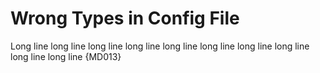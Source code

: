 # Wrong Types in Config File

Long line long line long line long line long line long line long line long line long line long line {MD013}

<!-- markdownlint-configure-file {
  "first-heading-h1": {
    "level": "1"
  },
  "heading-style": {
    "style": 0
  },
  "ul-style": {
    "style": 0
  },
  "ul-indent": {
    "indent": "2",
    "start_indented": 0
  },
  "no-trailing-spaces": {
    "br_spaces": "2",
    "list_item_empty_lines": 0,
    "strict": 0
  },
  "no-hard-tabs": {
    "code_blocks": 1
  },
  "no-multiple-blanks": {
    "maximum": "1"
  },
  "line-length": {
    "code_block_line_length": "80",
    "code_blocks": 1,
    "headers": 1,
    "heading_line_length": "80",
    "headings": 1,
    "line_length": "80",
    "strict": 0,
    "tables": 1
  },
  "blanks-around-headings": {
    "lines_above": "1",
    "lines_below": "1"
  },
  "no-duplicate-heading": {
    "allow_different_nesting": 0,
    "siblings_only": 0
  },
  "single-title": {
    "front_matter_title": 0,
    "level": "1"
  },
  "no-trailing-punctuation": {
    "punctuation": 0
  },
  "ol-prefix": {
    "style": 0
  },
  "list-marker-space": {
    "ol_multi": "1",
    "ol_single": "1",
    "ul_multi": "1",
    "ul_single": "1"
  },
  "blanks-around-fences": {
    "list_items": 1
  },
  "no-inline-html": {
    "allowed_elements": 0
  },
  "hr-style": {
    "style": 0
  },
  "no-emphasis-as-heading": {
    "punctuation": 0
  },
  "first-line-heading": {
    "front_matter_title": 0,
    "level": "1"
  },
  "required-headings": {
    "headers": 0,
    "headings": 0
  },
  "proper-names": {
    "code_blocks": 1,
    "names": 0
  },
  "code-block-style": {
    "style": 0
  },
  "code-fence-style": {
    "style": 0
  },
  "$schema": "../schema/markdownlint-config-schema.json"
} -->
